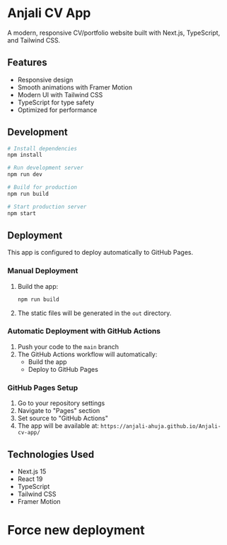 # Anjali CV App

A modern, responsive CV/portfolio website built with Next.js, TypeScript, and Tailwind CSS.

## Features

- Responsive design
- Smooth animations with Framer Motion
- Modern UI with Tailwind CSS
- TypeScript for type safety
- Optimized for performance

## Development

```bash
# Install dependencies
npm install

# Run development server
npm run dev

# Build for production
npm run build

# Start production server
npm start
```

## Deployment

This app is configured to deploy automatically to GitHub Pages.

### Manual Deployment

1. Build the app:
   ```bash
   npm run build
   ```

2. The static files will be generated in the `out` directory.

### Automatic Deployment with GitHub Actions

1. Push your code to the `main` branch
2. The GitHub Actions workflow will automatically:
   - Build the app
   - Deploy to GitHub Pages

### GitHub Pages Setup

1. Go to your repository settings
2. Navigate to "Pages" section
3. Set source to "GitHub Actions"
4. The app will be available at: `https://anjali-ahuja.github.io/Anjali-cv-app/`

## Technologies Used

- Next.js 15
- React 19
- TypeScript
- Tailwind CSS
- Framer Motion
# Force new deployment
